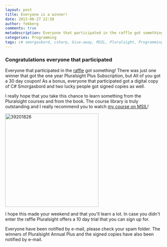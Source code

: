 ```yaml
---
layout: post
title: Everyone is a winner!
date: 2013-06-27 22:58
author: fekberg
comments: true
metadescription: Everyone that participated in the raffle got something! Enjoy!
categories: Programming
tags: c# smorgasbord, csharp, Give-away, MSIL, Pluralsight, Programming, Raffle
---
```

<h3>Congratulations everyone that participated</h3>
Everyone that participated in the <a href="http://blog.filipekberg.se/2013/06/17/win-a-pluralsight-one-year-subscription-and-c-smorgasbord/" target="_blank">raffle</a> got something! There was just one winner that got the one year Pluralsight Plus Subscription, but All of you got a 30 day coupon! As a bonus, everyone that participated got a digital copy of C# Smorgasbord and two lucky people got signed copies as well.<!--excerpt-->

I really hope that you take this chance to learn something from the Pluralsight courses and from the book. The course library is truly outstanding and I really recommend you to watch <a href="http://pluralsight.com/training/Courses/TableOfContents/msil-csharp-developer" target="_blank">my course on MSIL</a>!

<img src="http://cdn.filipekberg.se/fekberg-blog/wp-content/uploads/2013/06/39201826.jpg" alt="39201826" width="300" height="300" class="alignright size-full wp-image-1980" />

I hope this made your weekend and that you'll learn a lot. In case you didn't enter the raffle Pluralsight offers a 10 day trial that you can sign up for.

Everyone have been notified by e-mail, please check your spam folder. The winners of Pluralsight Annual Plus and the signed copies have also been notified by e-mail.
